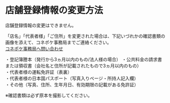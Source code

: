 # 店舗登録情報の変更方法

店舗登録情報の変更はできません。

「店名」「代表者様」「ご住所」を変更された場合は、下記いづれかの確認書類の画像を添えて、コネポケ事務局までご連絡ください。  
[コネポケ事務局へ問い合わせ](mailto:support@conepoke.com)

   ・登記簿謄本（発行から3ヵ月以内のもの/法人様の場合）
   ・公共料金の請求書または領収書（会社名と住所が記載されたもので3ヵ月以内のもの）  
   ・代表者様の運転免許証（表裏）  
   ・代表者様の日本国パスポート（写真入りページ・所持人記入欄）  
   ・その他（写真、住所、生年月日、有効期限の記載がある免許証）

※確認書類は必ず原本を撮影してください。
